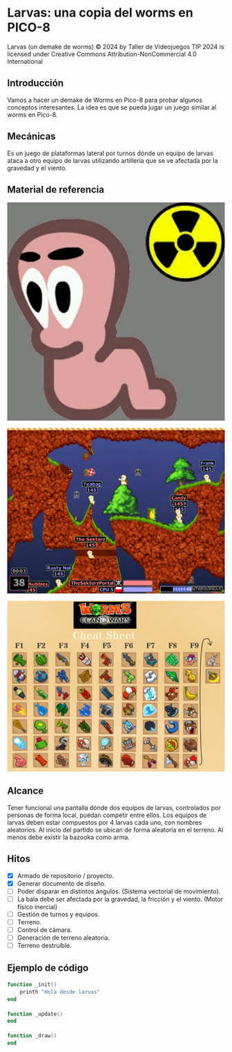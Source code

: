 # Larvas: una copia del worms en PICO-8

Larvas (un demake de worms) © 2024 by Taller de Videojuegos TIP 2024 is licensed under Creative Commons Attribution-NonCommercial 4.0 International

## Introducción

Vamos a hacer un demake de Worms en Pico-8 para probar algunos conceptos interesantes. La idea es que se pueda jugar un juego similar al worms en Pico-8.

## Mecánicas

Es un juego de plataformas lateral por turnos dónde un equipo de larvas ataca a otro equipo de larvas utilizando artillería que se ve afectada por la gravedad y el viento.

## Material de referencia

![Gusano de Worms y el logo nuclear](doc/worm01.jpg "Gusano de Worms y el logo nuclear")

![Captura del worms](doc/worms02.jpg "Captura del worms")

![Ejemplo de armas](doc/worms03.png "Ejemplo de armas")

## Alcance

Tener funcional una pantalla dónde dos equipos de larvas, controlados por personas de forma local, puedan competir entre ellos. Los equipos de larvas deben estar compuestos por 4 larvas cada uno, con nombres aleatorios. Al inicio del partido se ubican de forma aleatoria en el terreno. Al menos debe existir la bazooka como arma.

## Hitos

 - [x] Armado de repositorio / proyecto.
 - [x] Generar documento de diseño.
 - [ ] Poder disparar en distintos ángulos. (Sistema vectorial de movimiento).
 - [ ] La bala debe ser afectada por la gravedad, la fricción y el viento. (Motor físico inercial)
 - [ ] Gestión de turnos y equipos.
 - [ ] Terreno.
 - [ ] Control de cámara.
 - [ ] Generación de terreno aleatoria.
 - [ ] Terreno destruíble.

## Ejemplo de código

```lua
function _init()
    printh "Hola desde larvas"
end

function _update()
end

function _draw()
end
```

